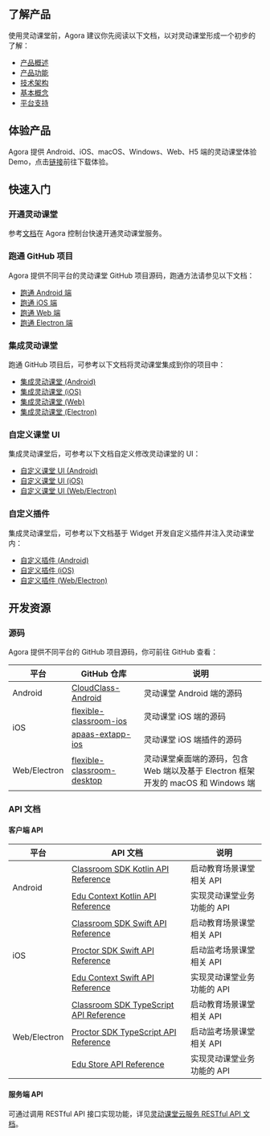## 了解产品

使用灵动课堂前，Agora 建议你先阅读以下文档，以对灵动课堂形成一个初步的了解：

- [产品概述](/cn/agora-class/product_agora_class)
- [产品功能](/cn/agora-class/agora_class_prod_archit)
- [技术架构](/cn/agora-class/agora_class_tech_archit)
- [基本概念](/cn/agora-class/agora_class_tech_archit)
- [平台支持](/cn/agora-class/agora_class_platform)

## 体验产品

Agora 提供 Android、iOS、macOS、Windows、Web、H5 端的灵动课堂体验 Demo，点击[链接](/cn/agora-class/downloads?platform=All%20Platforms)前往下载体验。

## 快速入门

### 开通灵动课堂

参考[文档](/cn/agora-class/agora_class_enable)在 Agora 控制台快速开通灵动课堂服务。

### 跑通 GitHub 项目

Agora 提供不同平台的灵动课堂 GitHub 项目源码，跑通方法请参见以下文档：

- [跑通 Android 端](/cn/agora-class/agora_class_quickstart_android?platform=Android)
- [跑通 iOS 端](/cn/agora-class/agora_class_quickstart_ios?platform=iOS)
- [跑通 Web 端](/cn/agora-class/agora_class_quickstart_web?platform=Web)
- [跑通 Electron 端](/cn/agora-class/agora_class_quickstart_electron?platform=Electron)

### 集成灵动课堂

跑通 GitHub 项目后，可参考以下文档将灵动课堂集成到你的项目中：

- [集成灵动课堂 (Android)](/cn/agora-class/agora_class_integrate_android?platform=Android)
- [集成灵动课堂 (iOS)](/cn/agora-class/agora_class_integrate_ios?platform=iOS)
- [集成灵动课堂 (Web)](/cn/agora-class/agora_class_integrate_web?platform=Web)
- [集成灵动课堂 (Electron)](/cn/agora-class/agora_class_integrate_electron?platform=Electron)

### 自定义课堂 UI

集成灵动课堂后，可参考以下文档自定义修改灵动课堂的 UI：

- [自定义课堂 UI (Android)](/cn/agora-class/agora_class_custom_ui_android?platform=Android)
- [自定义课堂 UI (iOS)](/cn/agora-class/agora_class_custom_ui_ios?platform=iOS)
- [自定义课堂 UI (Web/Electron)](/cn/agora-class/agora_class_custom_ui_web?platform=Web)

### 自定义插件

集成灵动课堂后，可参考以下文档基于 Widget 开发自定义插件并注入灵动课堂内：

- [自定义插件 (Android)](/cn/agora-class/agora_class_widget_android?platform=Android)
- [自定义插件 (iOS)](/cn/agora-class/agora_class_widget_ios?platform=iOS)
- [自定义插件 (Web/Electron)](/cn/agora-class/agora_class_widget_web?platform=Web)

## 开发资源

### 源码

Agora 提供不同平台的 GitHub 项目源码，你可前往 GitHub 查看：

<table>
<thead>
  <tr>
    <th>平台</th>
    <th>GitHub 仓库</th>
    <th>说明</th>
  </tr>
</thead>
<tbody>
  <tr>
    <td rowspan="1">Android</td>
    <td><a href="https://github.com/AgoraIO-Community/CloudClass-Android" target="_blank" rel="noopener noreferrer">CloudClass-Android</a></td>
    <td>灵动课堂 Android 端的源码</td>
  </tr>
  <tr>
    <td rowspan="2">iOS</td>
    <td><a href="https://github.com/AgoraIO-Community/flexible-classroom-ios" target="_blank" rel="noopener noreferrer">flexible-classroom-ios</a></td>
    <td>灵动课堂 iOS 端的源码</td>
  </tr>
  <tr>
    <td><a href="https://github.com/AgoraIO-Community/apaas-extapp-ios" target="_blank" rel="noopener noreferrer">apaas-extapp-ios</a></td>
    <td>灵动课堂 iOS 端插件的源码</td>
  </tr>
  <tr>
    <td rowspan="1">Web/Electron</td>
    <td><a href="https://github.com/AgoraIO-Community/flexible-classroom-desktop" target="_blank" rel="noopener noreferrer">flexible-classroom-desktop</a></td>
    <td>灵动课堂桌面端的源码，包含 Web 端以及基于 Electron 框架开发的 macOS 和 Windows 端</td>
  </tr>
</tbody>
</table>

### API 文档

#### 客户端 API

<table>
<thead>
  <tr>
    <th>平台</th>
    <th>API 文档</th>
    <th>说明</th>
  </tr>
</thead>
<tbody>
  <tr>
    <td rowspan="2">Android</td>
    <td><a href="/cn/agora-class/agora_class_api_ref_android?platform=Android" target="_blank" rel="noopener noreferrer">Classroom SDK Kotlin API Reference</a></td>
    <td>启动教育场景课堂相关 API</td>
  </tr>
  <tr>
    <td><a href="/cn/agora-class/API%20Reference/edu_context_kotlin/API/edu_context_api_overview.html" target="_blank" rel="noopener noreferrer">Edu Context Kotlin API Reference</a></td>
    <td>实现灵动课堂业务功能的 API</td>
  </tr>
  <tr>
    <td rowspan="3">iOS</td>
    <td><a href="/cn/agora-class/agora_class_api_ref_ios?platform=iOS" target="_blank" rel="noopener noreferrer">Classroom SDK Swift API Reference</a></td>
    <td>启动教育场景课堂相关 API</td>
  </tr>
	<tr>
    <td><a href="/cn/agora-class/agora_class_proctor_api_ios?platform=iOS" target="_blank" rel="noopener noreferrer">Proctor SDK Swift API Reference</a></td>
    <td>启动监考场景课堂相关 API</td>
  </tr>
  <tr>
    <td><a href="/cn/agora-class/API%20Reference/edu_context_swift/API/edu_context_api_overview.html" target="_blank" rel="noopener noreferrer">Edu Context Swift API Reference</a></td>
    <td>实现灵动课堂业务功能的 API</td>
  </tr>
  <tr>
    <td rowspan="3">Web/Electron</td>
    <td><a href="/cn/agora-class/agora_class_api_ref_web?platform=Web" target="_blank" rel="noopener noreferrer">Classroom SDK TypeScript API Reference</a></td>
    <td>启动教育场景课堂相关 API</td>
  </tr>
  <tr>
    <td><a href="/cn/agora-class/agora_class_proctor_api_web?platform=Web" target="_blank" rel="noopener noreferrer">Proctor SDK TypeScript API Reference</a></td>
    <td>启动监考场景课堂相关 API</td>
  </tr>
  <tr>
    <td><a href="/cn/agora-class/API%20Reference/edu_context_web/index.html" target="_blank" rel="noopener noreferrer">Edu Store API Reference</a></td>
    <td>实现灵动课堂业务功能的 API</td>
  </tr>
</tbody>
</table>

#### 服务端 API

可通过调用 RESTful API 接口实现功能，详见[灵动课堂云服务 RESTful API 文档](/cn/agora-class/agora_class_restful_api?platform=RESTful)。